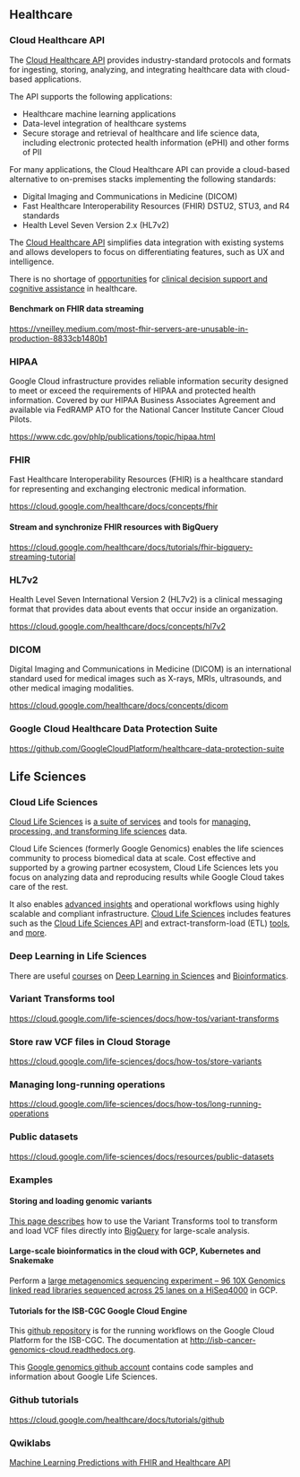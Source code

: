 ## Healthcare

### Cloud Healthcare API

The [Cloud Healthcare API](https://cloud.google.com/healthcare/docs) provides industry-standard protocols and formats for ingesting, storing, analyzing, and integrating healthcare data with cloud-based applications.

The API supports the following applications:



*   Healthcare machine learning applications
*   Data-level integration of healthcare systems
*   Secure storage and retrieval of healthcare and life science data, including electronic protected health information (ePHI) and other forms of PII

For many applications, the Cloud Healthcare API can provide a cloud-based alternative to on-premises stacks implementing the following standards:



*   Digital Imaging and Communications in Medicine (DICOM)
*   Fast Healthcare Interoperability Resources (FHIR) DSTU2, STU3, and R4 standards
*   Health Level Seven Version 2.x (HL7v2)

The [Cloud Healthcare API](https://www.youtube.com/watch?v=Y-yvlt5mVXk) simplifies data integration with existing systems and allows developers to focus on differentiating features, such as UX and intelligence.


There is no shortage of [opportunities](https://www.youtube.com/watch?v=P54bm_TNnqQ) for [clinical decision support and cognitive assistance](https://www.youtube.com/watch?v=DH-JC9DfYdI) in healthcare. 

#### Benchmark on FHIR data streaming

https://vneilley.medium.com/most-fhir-servers-are-unusable-in-production-8833cb1480b1

### HIPAA

Google Cloud infrastructure provides reliable information security designed to meet or exceed the requirements of HIPAA and protected health information. Covered by our HIPAA Business Associates Agreement and available via FedRAMP ATO for the National Cancer Institute Cancer Cloud Pilots.

https://www.cdc.gov/phlp/publications/topic/hipaa.html

### FHIR

Fast Healthcare Interoperability Resources (FHIR) is a healthcare standard for representing and exchanging electronic medical information.

https://cloud.google.com/healthcare/docs/concepts/fhir

#### Stream and synchronize FHIR resources with BigQuery 

https://cloud.google.com/healthcare/docs/tutorials/fhir-bigquery-streaming-tutorial

### HL7v2

Health Level Seven International Version 2 (HL7v2) is a clinical messaging format that provides data about events that occur inside an organization.

https://cloud.google.com/healthcare/docs/concepts/hl7v2

### DICOM

Digital Imaging and Communications in Medicine (DICOM) is an international standard used for medical images such as X-rays, MRIs, ultrasounds, and other medical imaging modalities.



https://cloud.google.com/healthcare/docs/concepts/dicom

### Google Cloud Healthcare Data Protection Suite

https://github.com/GoogleCloudPlatform/healthcare-data-protection-suite

## Life Sciences

### Cloud Life Sciences

[Cloud Life Sciences](https://cloud.google.com/life-sciences) is [a suite of services](https://www.youtube.com/watch?v=n0dhKfuhbVM) and tools for [managing, processing, and transforming life sciences](https://www.youtube.com/watch?v=Uz93mfqQvYA) data. 

Cloud Life Sciences (formerly Google Genomics) enables the life sciences community to process biomedical data at scale. Cost effective and supported by a growing partner ecosystem, Cloud Life Sciences lets you focus on analyzing data and reproducing results while Google Cloud takes care of the rest.

It also enables [advanced insights](https://www.youtube.com/watch?v=27tSivxnQ_E) and operational workflows using highly scalable and compliant infrastructure. [Cloud Life Sciences](https://www.youtube.com/watch?v=M_G_1SWVHgw) includes features such as the [Cloud Life Sciences API](https://www.youtube.com/watch?v=vQeh0l9lnfk) and extract-transform-load (ETL) [tools](https://www.youtube.com/watch?v=B8RABR19n8Y), and [more](https://www.youtube.com/watch?v=BAAZNH-Wa6A).


### Deep Learning in Life Sciences

There are useful [courses](https://www.youtube.com/playlist?list=PLypiXJdtIca5ElZMWHl4HMeyle2AzUgVB) on [Deep Learning in Sciences](https://towardsdatascience.com/deep-learning-in-science-fd614bb3f3ce) and [Bioinformatics](Bioinformatics).


### Variant Transforms tool 

https://cloud.google.com/life-sciences/docs/how-tos/variant-transforms


### Store raw VCF files in Cloud Storage


https://cloud.google.com/life-sciences/docs/how-tos/store-variants

### Managing long-running operations 


https://cloud.google.com/life-sciences/docs/how-tos/long-running-operations

### Public datasets

https://cloud.google.com/life-sciences/docs/resources/public-datasets

### Examples

#### Storing and loading genomic variants

[This page describes](https://cloud.google.com/life-sciences/docs/how-tos/load-variants) how to use the Variant Transforms tool to transform and load VCF files directly into [BigQuery](BigQuery) for large-scale analysis.


#### Large-scale bioinformatics in the cloud with GCP, Kubernetes and Snakemake

Perform a [large metagenomics sequencing experiment – 96 10X Genomics linked read libraries sequenced across 25 lanes on a HiSeq4000](https://www.bsiranosian.com/bioinformatics/large-scale-bioinformatics-in-the-cloud-with-gcp-kubernetes-and-snakemake/) in GCP.


#### Tutorials for the ISB-CGC Google Cloud Engine


This [github repository](https://github.com/isb-cgc/RunningWorkflows-on-the-GoogleCloud) is  for the running workflows on the Google Cloud Platform for the ISB-CGC.  The documentation at http://isb-cancer-genomics-cloud.readthedocs.org.

This [Google genomics github account](https://github.com/googlegenomics) contains code samples and information about Google Life Sciences.

### Github tutorials

https://cloud.google.com/healthcare/docs/tutorials/github

### Qwiklabs



[Machine Learning Predictions with FHIR and Healthcare API](https://www.qwiklabs.com/focuses/6129?catalog_rank=%7B%22rank%22%3A18%2C%22num_filters%22%3A0%2C%22has_search%22%3Atrue%7D&parent=catalog&search_id=7468017)

